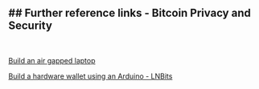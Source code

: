 ## ## Further reference links - Bitcoin Privacy and Security
<br>

[Build an air gapped laptop](https://twitter.com/402PaymentReq/status/1613526835052134400?t=2xVaswBXogHyWsWl7Rd4LQ&s=03)

[Build a hardware wallet using an Arduino - LNBits](https://github.com/lnbits/hardware-wallet)